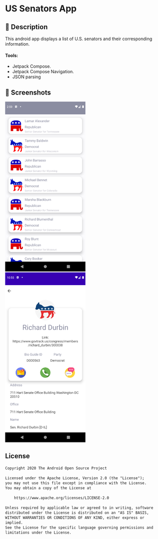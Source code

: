 # US Senators App

## :scroll: Description

This android app displays a list of U.S. senators and their corresponding information.

#### Tools:

* Jetpack Compose.
* Jetpack Compose Navigation.
* JSON parsing

## :camera_flash: Screenshots

<img src="/results/screenshot_1.png" width="260">&emsp;<img src="/results/screenshot_2.png" width="260">

## License

```
Copyright 2020 The Android Open Source Project

Licensed under the Apache License, Version 2.0 (the "License");
you may not use this file except in compliance with the License.
You may obtain a copy of the License at

    https://www.apache.org/licenses/LICENSE-2.0

Unless required by applicable law or agreed to in writing, software
distributed under the License is distributed on an "AS IS" BASIS,
WITHOUT WARRANTIES OR CONDITIONS OF ANY KIND, either express or implied.
See the License for the specific language governing permissions and
limitations under the License.
```
